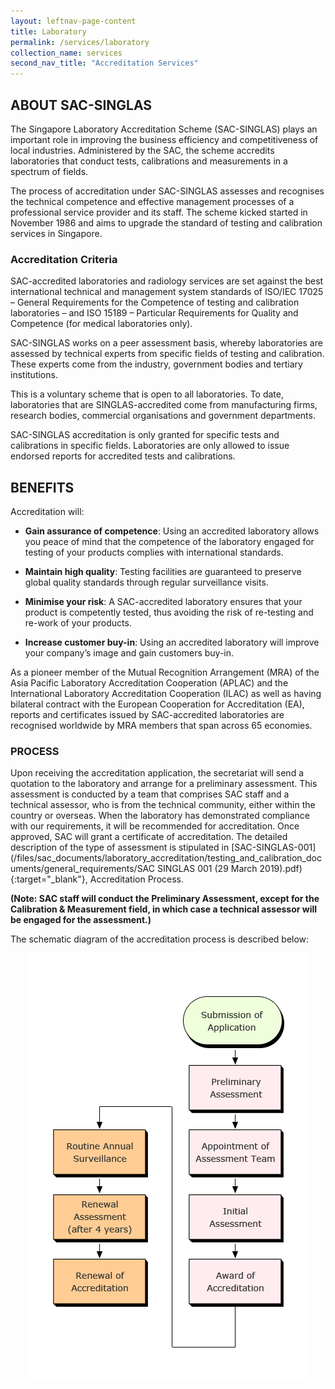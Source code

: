 ```yaml
---
layout: leftnav-page-content
title: Laboratory
permalink: /services/laboratory
collection_name: services
second_nav_title: "Accreditation Services"
---
```

## ABOUT SAC-SINGLAS
The Singapore Laboratory Accreditation Scheme (SAC-SINGLAS) plays an important role in improving the business efficiency and competitiveness of local industries. Administered by the SAC, the scheme accredits laboratories that conduct tests, calibrations and measurements in a spectrum of fields. 

The process of accreditation under SAC-SINGLAS assesses and recognises the technical competence and effective management processes of a professional service provider and its staff. The scheme kicked started in November 1986 and aims to upgrade the standard of testing and calibration services in Singapore.
 
### Accreditation Criteria
SAC-accredited laboratories and radiology services are set against the best international technical and management system standards of ISO/IEC 17025 – General Requirements for the Competence of testing and calibration laboratories – and ISO 15189 – Particular Requirements for Quality and Competence (for medical laboratories only). 

SAC-SINGLAS works on a peer assessment basis, whereby laboratories are assessed by technical experts from specific fields of testing and calibration. These experts come from the industry, government bodies and tertiary institutions. 

This is a voluntary scheme that is open to all laboratories. To date, laboratories that are SINGLAS-accredited come from manufacturing firms, research bodies, commercial organisations and government departments.

SAC-SINGLAS accreditation is only granted for specific tests and calibrations in specific fields. Laboratories are only allowed to issue endorsed reports for accredited tests and calibrations. 
 
## BENEFITS
Accreditation will: 
 
* **Gain assurance of competence**: Using an accredited laboratory allows you peace of mind that the competence of the laboratory engaged for testing of your products complies with international standards. 

* **Maintain high quality**: Testing facilities are guaranteed to preserve global quality standards through regular surveillance visits.

* **Minimise your risk**: A SAC-accredited laboratory ensures that your product is competently tested, thus avoiding the risk of re-testing and re-work of your products.

* **Increase customer buy-in**: Using an accredited laboratory will improve your company’s image and gain customers buy-in.

As a pioneer member of the Mutual Recognition Arrangement (MRA) of the Asia Pacific Laboratory Accreditation Cooperation (APLAC) and the International Laboratory Accreditation Cooperation (ILAC) as well as having bilateral contract with the European Cooperation for Accreditation (EA), reports and certificates issued by SAC-accredited laboratories are recognised worldwide by MRA members that span across 65 economies.
 
### PROCESS
Upon receiving the accreditation application, the secretariat will send a quotation to the laboratory and arrange for a preliminary assessment. This assessment is conducted by a team that comprises SAC staff and a technical assessor, who is from the technical community, either within the country or overseas. When the laboratory has demonstrated compliance with our requirements, it will be recommended for accreditation. Once approved, SAC will grant a certificate of accreditation. The detailed description of the type of assessment is stipulated in [SAC-SINGLAS-001](/files/sac_documents/laboratory_accreditation/testing_and_calibration_documents/general_requirements/SAC SINGLAS 001 (29 March 2019).pdf){:target="_blank"}, Accreditation Process. 
 
**(Note: SAC staff will conduct the Preliminary Assessment, except for the Calibration & Measurement field, in which case a technical assessor will be engaged for the assessment.)**
 
The schematic diagram of the accreditation process is described below:
<div style="display:block;text-align:center;">
 <img src="/images/accreditation_process.png" alt="Accreditation Services Chart" style="width:auto;max-width:100%;"/>
</div> 
